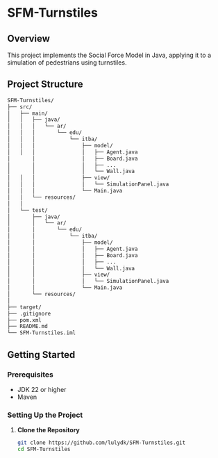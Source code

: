 # SFM-Turnstiles

## Overview

This project implements the Social Force Model in Java, applying it to a simulation of pedestrians using turnstiles.

## Project Structure

```bash
SFM-Turnstiles/
├── src/
│   ├── main/
│   │   ├── java/
│   │   │   └── ar/
│   │   │       └── edu/
│   │   │           └── itba/
│   │   │               ├── model/
│   │   │               │   ├── Agent.java
│       │               │   ├── Board.java
│       │               │   ├── ...
│       │               │   └── Wall.java
│   │   │               ├── view/
│   │   │               │   └── SimulationPanel.java
│   │   │               └── Main.java
│   │   └── resources/
│   │
│   └── test/
│       ├── java/
│       │   └── ar/
│       │       └── edu/
│       │           └── itba/
│       │               ├── model/
│       │               │   ├── Agent.java
│       │               │   ├── Board.java
│       │               │   ├── ...
│       │               │   └── Wall.java
│       │               ├── view/
│       │               │   └── SimulationPanel.java
│       │               └── Main.java
│       └── resources/
│   
├── target/
├── .gitignore
├── pom.xml
├── README.md
└── SFM-Turnstiles.iml
```


## Getting Started

### Prerequisites

- JDK 22 or higher
- Maven

### Setting Up the Project

1. **Clone the Repository**
    ```bash
    git clone https://github.com/lulydk/SFM-Turnstiles.git
    cd SFM-Turnstiles
    ```
